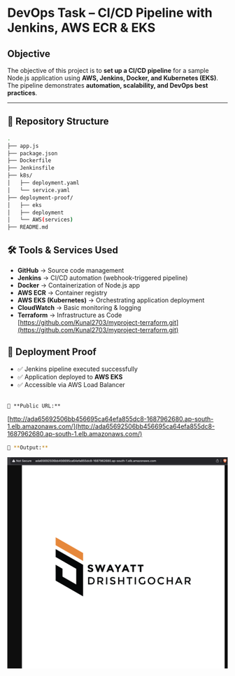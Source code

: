 # DevOps Task – CI/CD Pipeline with Jenkins, AWS ECR & EKS

## Objective
The objective of this project is to **set up a CI/CD pipeline** for a sample Node.js application using **AWS, Jenkins, Docker, and Kubernetes (EKS)**.  
The pipeline demonstrates **automation, scalability, and DevOps best practices**.

---

## 📂 Repository Structure
```bash
.
├── app.js                  
├── package.json            
├── Dockerfile              
├── Jenkinsfile             
├── k8s/                    
│   ├── deployment.yaml
│   └── service.yaml
├── deployment-proof/       
│   ├── eks
│   ├── deployment
│   └── AWS(services)
├── README.md               

```

## 🛠 Tools & Services Used
- **GitHub** → Source code management  
- **Jenkins** → CI/CD automation (webhook-triggered pipeline)  
- **Docker** → Containerization of Node.js app  
- **AWS ECR** → Container registry  
- **AWS EKS (Kubernetes)** → Orchestrating application deployment  
- **CloudWatch** → Basic monitoring & logging  
- **Terraform** → Infrastructure as Code  
  [https://github.com/Kunal2703/myproject-terraform.git](https://github.com/Kunal2703/myproject-terraform.git)


## 📸 Deployment Proof
- ✅ Jenkins pipeline executed successfully  
- ✅ Application deployed to **AWS EKS**  
- ✅ Accessible via AWS Load Balancer  


```

🔗 **Public URL:**  
```
[http://ada65692506bb456695ca64efa855dc8-1687962680.ap-south-1.elb.amazonaws.com/](http://ada65692506bb456695ca64efa855dc8-1687962680.ap-south-1.elb.amazonaws.com/)



```bash
🔗 **Output:**  
```
![alt text](page.png)
